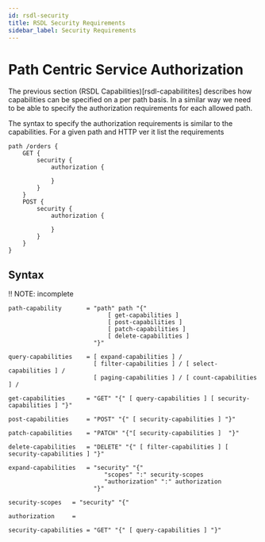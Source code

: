```yaml
---
id: rsdl-security
title: RSDL Security Requirements
sidebar_label: Security Requirements
---
```


# Path Centric Service Authorization 

The previous section (RSDL Capabilities)[rsdl-capabilitites] describes how capabilities can be specified on a per path basis. In a similar way we need to be able to specify the authorization requirements for each allowed path.

The syntax to specify the authorization requirements is similar to the capabilities.
For a given path and HTTP ver it list the requirements 

``` rsdl
path /orders {
    GET { 
        security { 
            authorization {

            }
        }
    }
    POST { 
        security { 
            authorization {
                
            }
        }
    }
}

```

## Syntax

!! NOTE: incomplete

``` abnf
path-capability       = "path" path "{" 
                            [ get-capabilities ]
                            [ post-capabilities ]
                            [ patch-capabilities ]
                            [ delete-capabilities ]
                        "}"

query-capabilities    = [ expand-capabilities ] / 
                        [ filter-capabilities ] / [ select-capabilities ] /
                        [ paging-capabilities ] / [ count-capabilities ] /

get-capabilities      = "GET" "{" [ query-capabilities ] [ security-capabilities ] "}"

post-capabilities     = "POST" "{" [ security-capabilities ] "}"

patch-capabilities    = "PATCH" "{"[ security-capabilities ]  "}"

delete-capabilities   = "DELETE" "{" [ filter-capabilities ] [ security-capabilities ] "}"

expand-capabilities   = "security" "{" 
                           "scopes" ":" security-scopes
                           "authorization" ":" authorization
                        "}"

security-scopes   = "security" "{" 

authorization     = 

security-capabilities = "GET" "{" [ query-capabilities ] "}"


```

